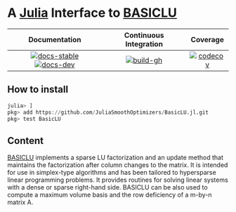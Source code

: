 # A [Julia](http://julialang.org) Interface to [BASICLU](https://github.com/ERGO-Code/basiclu)

| **Documentation** | **Continuous Integration** | **Coverage** |
|:-----------------:|:--------------------------:|:------------:|
| [![docs-stable][docs-stable-img]][docs-stable-url] [![docs-dev][docs-dev-img]][docs-dev-url] | [![build-gh][build-gh-img]][build-gh-url] | [![codecov][codecov-img]][codecov-url] |

[docs-stable-img]: https://img.shields.io/badge/docs-stable-blue.svg
[docs-stable-url]: https://JuliaSmoothOptimizers.github.io/BasicLU.jl/stable
[docs-dev-img]: https://img.shields.io/badge/docs-dev-purple.svg
[docs-dev-url]: https://JuliaSmoothOptimizers.github.io/BasicLU.jl/dev
[build-gh-img]: https://github.com/JuliaSmoothOptimizers/BasicLU.jl/workflows/CI/badge.svg?branch=main
[build-gh-url]: https://github.com/JuliaSmoothOptimizers/BasicLU.jl/actions
[codecov-img]: https://codecov.io/gh/JuliaSmoothOptimizers/BasicLU.jl/branch/main/graph/badge.svg
[codecov-url]: https://app.codecov.io/gh/JuliaSmoothOptimizers/BasicLU.jl

## How to install

```julia
julia> ]
pkg> add https://github.com/JuliaSmoothOptimizers/BasicLU.jl.git
pkg> test BasicLU
```

## Content

[BASICLU](https://github.com/ERGO-Code/basiclu) implements a sparse LU factorization and an update method that maintains the factorization after column changes to the matrix. It is intended for use in simplex-type algorithms and has been tailored to hypersparse linear programming problems. It provides routines for solving linear systems with a dense or sparse right-hand side. BASICLU can be also used to compute a maximum volume basis and the row deficiency of a m-by-n matrix A.
